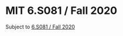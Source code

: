 # MIT 6.S081 / Fall 2020

Subject to [6.S081 / Fall 2020](https://pdos.csail.mit.edu/6.828/2020/index.html)
